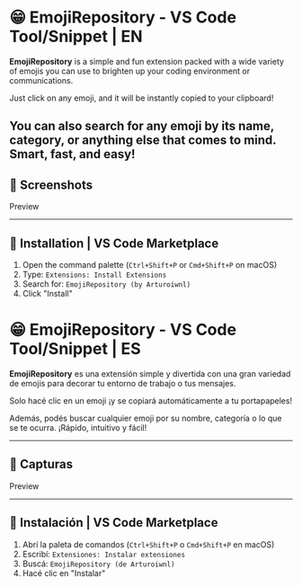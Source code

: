 # 😁 EmojiRepository - VS Code Tool/Snippet | EN

**EmojiRepository** is a simple and fun extension packed with a wide variety of emojis you can use to brighten up your coding environment or communications.

Just click on any emoji, and it will be instantly copied to your clipboard!

You can also search for any emoji by its name, category, or anything else that comes to mind. Smart, fast, and easy!
---

## 📸 Screenshots

Preview

---

## 🚀 Installation | VS Code Marketplace

1. Open the command palette (`Ctrl+Shift+P` or `Cmd+Shift+P` on macOS)
2. Type: `Extensions: Install Extensions`
3. Search for: `EmojiRepository (by Arturoiwnl)`
4. Click "Install"

# 😁 EmojiRepository - VS Code Tool/Snippet | ES

**EmojiRepository** es una extensión simple y divertida con una gran variedad de emojis para decorar tu entorno de trabajo o tus mensajes.

Solo hacé clic en un emoji ¡y se copiará automáticamente a tu portapapeles!

Además, podés buscar cualquier emoji por su nombre, categoría o lo que se te ocurra. ¡Rápido, intuitivo y fácil!

---

## 📸 Capturas

Preview

---

## 🚀 Instalación | VS Code Marketplace

1. Abrí la paleta de comandos (`Ctrl+Shift+P` o `Cmd+Shift+P` en macOS)
2. Escribí: `Extensiones: Instalar extensiones`
3. Buscá: `EmojiRepository (de Arturoiwnl)`
4. Hacé clic en "Instalar"

